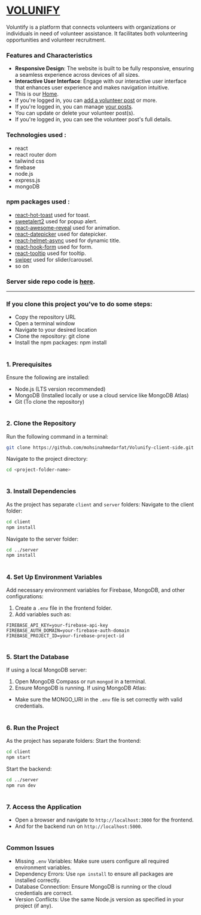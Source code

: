 # [VOLUNIFY](https://volunify-2c546.web.app)

Voluntify is a platform that connects volunteers with organizations or individuals in need of volunteer assistance. It facilitates both volunteering opportunities and volunteer recruitment.

### Features and Characteristics

- **Responsive Design**: The website is built to be fully responsive, ensuring a seamless experience across devices of all sizes.
- **Interactive User Interface**: Engage with our interactive user interface that enhances user experience and makes navigation intuitive.
- This is our [Home](https://volunify-2c546.web.app).
- If you're logged in, you can [add a volunteer post](https://volunify-2c546.web.app/add-volunteer) or more.
- If you're logged in, you can manage [your posts](https://volunify-2c546.web.app/my-posts).
- You can update or delete your volunteer post(s).
- If you're logged in, you can see the volunteer post's full details.

### Technologies used :
- react
- react router dom
- tailwind css
- firebase
- node.js
- express.js
- mongoDB

### npm packages used :
- [react-hot-toast](https://react-hot-toast.com/) used for toast.
- [sweetalert2](https://sweetalert2.github.io/) used for popup alert.
- [react-awesome-reveal](https://www.npmjs.com/package/react-awesome-reveal) used for animation.
- [react-datepicker](https://reactdatepicker.com/) used for datepicker.
- [react-helmet-async](https://www.npmjs.com/package/react-helmet-async) used for dynamic title.
- [react-hook-form](https://react-hook-form.com/) used for form.
- [react-tooltip](https://react-tooltip.com/docs/getting-started) used for tooltip.
- [swiper](https://swiperjs.com/get-started) used for slider/carousel.
- so on

### Server side repo code is [here](https://github.com/mohsinahmedarfat/Volunify-server-side).
---

### If you clone this project you've to do some steps:
- Copy the repository URL
- Open a terminal window
- Navigate to your desired location
- Clone the repository: git clone <URL>
- Install the npm packages: npm install
#
### 1. Prerequisites
Ensure the following are installed:
- Node.js (LTS version recommended)
- MongoDB (Installed locally or use a cloud service like MongoDB Atlas)
- Git (To clone the repository)
#
### 2. Clone the Repository
Run the following command in a terminal:
```bash
git clone https://github.com/mohsinahmedarfat/Volunify-client-side.git
```
Navigate to the project directory:
```bash
cd <project-folder-name>
```
#
### 3. Install Dependencies
As the project has separate `client` and `server` folders:
Navigate to the client folder:
```bash
cd client
npm install
```
Navigate to the server folder:
```bash
cd ../server
npm install
```
#
### 4. Set Up Environment Variables
Add necessary environment variables for Firebase, MongoDB, and other configurations:
1. Create a `.env` file in the frontend folder.
2. Add variables such as:
```env
FIREBASE_API_KEY=your-firebase-api-key
FIREBASE_AUTH_DOMAIN=your-firebase-auth-domain
FIREBASE_PROJECT_ID=your-firebase-project-id
```
#
### 5. Start the Database
If using a local MongoDB server:
1. Open MongoDB Compass or run `mongod` in a terminal.
2. Ensure MongoDB is running.
If using MongoDB Atlas:
- Make sure the MONGO_URI in the `.env` file is set correctly with valid credentials.
#
### 6. Run the Project
As the project has separate folders:
Start the frontend:
```bash
cd client
npm start
```
Start the backend:
```bash
cd ../server
npm run dev
```
#
### 7. Access the Application
- Open a browser and navigate to `http://localhost:3000` for the frontend.
- And for the backend run on `http://localhost:5000`.
#
### Common Issues
- Missing `.env` Variables: Make sure users configure all required environment variables.
- Dependency Errors: Use `npm install` to ensure all packages are installed correctly.
- Database Connection: Ensure MongoDB is running or the cloud credentials are correct.
- Version Conflicts: Use the same Node.js version as specified in your project (if any).
